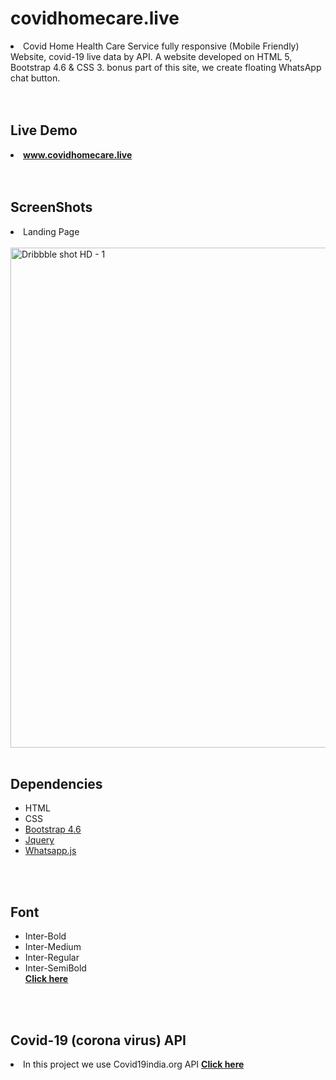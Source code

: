 # covidhomecare.live
<li>Covid Home Health Care Service fully responsive (Mobile Friendly) Website, covid-19  live data by API. A website developed on HTML 5, Bootstrap 4.6 &amp; CSS 3. bonus part of this site, we create floating WhatsApp chat button.</li>
<br><br>

<h2> Live Demo </h2>
<li> <a href="https://www.covidhomecare.live/"><strong>www.covidhomecare.live</strong></a></li>
<br><br>

<h2> ScreenShots </h2>
<li>Landing Page</li><br>
<img width="800" alt="Dribbble shot HD - 1" src="https://user-images.githubusercontent.com/65019876/115350524-d72a2680-a1d2-11eb-9992-a521499cef43.png">
<br><br>

<h2> Dependencies </h2>
<ul>
  <li>HTML</li>
  <li>CSS</li>
  <li><a href="">Bootstrap 4.6</a></li>
  <li><a href="">Jquery</a></li>
  <li><a href="">Whatsapp.js</a></li>
</ul><br><br>

<h2> Font </h2>
<ul>
  <li>Inter-Bold</li>
  <li>Inter-Medium</li>
  <li>Inter-Regular</li>
  <li>Inter-SemiBold</li>
  <strong> <a href="">Click here</a></strong>
</ul>
<br><br>
<h2> Covid-19 (corona virus) API </h2>
<li>In this project we use Covid19india.org API <a href="https://api.covid19india.org/data.json"><strong> Click here</strong></a></li>

